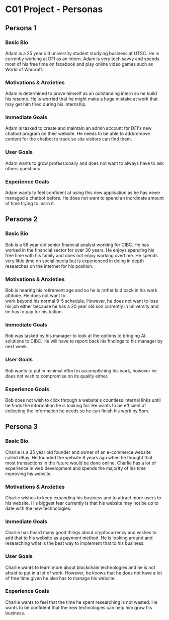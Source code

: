 # C01 Project - Personas


## Persona 1

### Basic Bio

Adam is a 25 year old university student studying business at UTSC. He is currently working at DFI as an 
intern. Adam is very tech savvy and spends most of his free time on facebook and play online video games 
such as World of Warcraft. 

### Motivations & Anxieties

Adam is determined to prove himself as an outstanding intern so he build his resume. He is worried that 
he might make a huge mistake at work that may get him fired during his internship.

### Immediate Goals

Adam is tasked to create and maintain an admin account for DFI's new chatbot program on their website.
He needs to be able to add/remove content for the chatbot to track so site visitors can find them.

### User Goals

Adam wants to grow professionally and does not want to always have to ask others questions.

### Experience Goals

Adam wants to feel confident at using this new application as he has never managed a chatbot before. He 
does not want to spend an inordinate amount of time trying to learn it.


## Persona 2

### Basic Bio

Bob is a 58 year old senior financial analyst working for CIBC. He has worked in the financial sector for 
over 30 years. He enjoys spending his free time with his family and does not enjoy working overtime. He 
spends very little time on social media but is experienced in doing in depth researches on the internet for 
his position.

### Motivations & Anxieties

Bob is nearing his retirement age and so he is rather laid back in his work attitude. He does not want to  
work beyond his normal 9-5 schedule. However, he does not want to lose his job either because he has a 20 
year old son currently in university and he has to pay for his tuition.

### Immediate Goals

Bob was tasked by his manager to look at the options to bringing AI solutions to CIBC. He will have to 
report back his findings to his manager by next week.

### User Goals

Bob wants to put in minimal effort in accomplishing his work, however he does not wish to compromise on 
its quality either.

### Experience Goals

Bob does not wish to click through a website's countless internal links until he finds the information he 
is looking for. He wants to be efficient at collecting the information he needs so he can finish his work 
by 5pm.

## Persona 3

### Basic Bio

Charlie is a 35 year old founder and owner of an e-commerce website called dBay. He founded the website 8 
years ago when he thought that most transactions in the future would be done online. Charlie has a lot of 
experience in web development and spends the majority of his time improving his website.

### Motivations & Anxieties

Charlie wishes to keep expanding his business and to attract more users to his website. His biggest fear 
currently is that his website may not be up to date with the new technologies.

### Immediate Goals

Charlie has heard many good things about cryptocurrency and wishes to add that to his website as a payment 
method. He is looking around and researching what is the best way to implement that to his business.

### User Goals

Charlie wants to learn more about blockchain technologies and he is not afraid to put in a lot of work. 
However, he knows that he does not have a lot of free time given he also has to manage his website.

### Experience Goals

Charlie wants to feel that the time he spent researching is not wasted. He wants to be confident that the 
new technologies can help him grow his business.